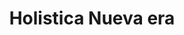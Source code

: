 ---
title: "Holistica Nueva era"
url: /ciudad-autonoma-de-buenos-aires/holistica-nueva-era/
shop: religión
---